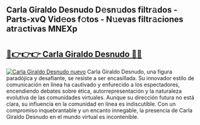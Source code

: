 ## Carla Giraldo Desnudo D𝚎sn𝚞dos filtr𝚊dos - Parts-xvQ Vid𝚎os f𝚘tos - N𝚞evas filtr𝚊ciones atr𝚊ctivas MNEXp

# <h2><a href="http://mb7t6di.tromn.icu/?c=Carla+Giraldo+Desnudo">🔗👉👉👉 Carla Giraldo Desnudo 🔗🔗</a></h2>

[![Carla Giraldo Desnudo nuevo](https://i.imgur.com/pEAQMta.gif)](http://mb7t6di.tromn.icu/?c=Carla+Giraldo+Desnudo)
Carla Giraldo Desnudo, una figura paradójica y desafiante, se resiste a ser encasillada. Su innovador estilo de comunicación en línea ha cautivado y enfurecido a los espectadores, encendiendo debates sobre ética, autorrepresentación y la naturaleza evolutiva de las comunidades virtuales. Aunque su dirección futura no está clara, su influencia en la comunidad en línea es indiscutible. Con un compromiso inquebrantable y un encanto innegable, la presencia de Carla Giraldo Desnudo en el mundo virtual es incontenible.
